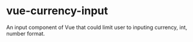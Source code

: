 # vue-currency-input
An input component of Vue that could limit user to inputing currency, int, number format.
